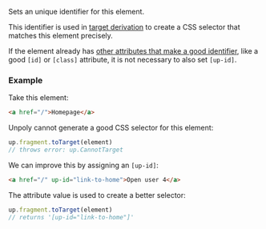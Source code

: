 Sets an unique identifier for this element.

This identifier is used in [target derivation](https://unpoly.com/target-derivation) to create a CSS selector that matches this element precisely.

If the element already has [other attributes that make a good identifier](https://unpoly.com/target-derivation#derivation-patterns), like a good `[id]` or `[class]` attribute, it is not necessary to also set `[up-id]`.

### Example

Take this element:

```html
<a href="/">Homepage</a>
```

Unpoly cannot generate a good CSS selector for this element:

```js
up.fragment.toTarget(element)
// throws error: up.CannotTarget
```

We can improve this by assigning an `[up-id]`:

```html
<a href="/" up-id="link-to-home">Open user 4</a>
```

The attribute value is used to create a better selector:

```js
up.fragment.toTarget(element)
// returns '[up-id="link-to-home"]'
```